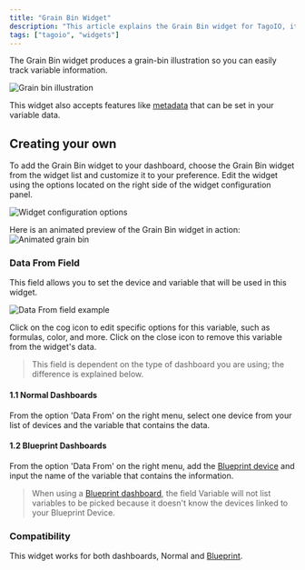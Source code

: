 ```yaml
---
title: "Grain Bin Widget"
description: "This article explains the Grain Bin widget for TagoIO, its purpose, and how to add and customize it on your dashboard. It also notes that the widget accepts metadata set in your variable data."
tags: ["tagoio", "widgets"]
---
```

The Grain Bin widget produces a grain-bin illustration so you can easily track variable information.

![Grain bin illustration](/docs_imagem/tagoio/grain-bin-widget-2.png)

This widget also accepts features like [metadata](../../data-management/metadata) that can be set in your variable data.

## Creating your own

To add the Grain Bin widget to your dashboard, choose the Grain Bin widget from the widget list and customize it to your preference. Edit the widget using the options located on the right side of the widget configuration panel.

![Widget configuration options](/docs_imagem/tagoio/grain-bin-widget-2.png)

Here is an animated preview of the Grain Bin widget in action:
![Animated grain bin](/docs_imagem/tagoio/grainbin-Ya8.gif)

### Data From Field

This field allows you to set the device and variable that will be used in this widget.

![Data From field example](/docs_imagem/tagoio/1623008017802-7Qs.png)

Click on the cog icon to edit specific options for this variable, such as formulas, color, and more. Click on the close icon to remove this variable from the widget's data.

> This field is dependent on the type of dashboard you are using; the difference is explained below.

#### 1.1 Normal Dashboards

From the option 'Data From' on the right menu, select one device from your list of devices and the variable that contains the data.

#### 1.2 Blueprint Dashboards

From the option 'Data From' on the right menu, add the [Blueprint device](../../devices/blueprint-devices-entities) and input the name of the variable that contains the information.

> When using a [Blueprint dashboard](../../dashboards/blueprint-dashboard), the field Variable will not list variables to be picked because it doesn't know the devices linked to your Blueprint Device.

### Compatibility

This widget works for both dashboards, Normal and [Blueprint](../../dashboards/blueprint-dashboard).
